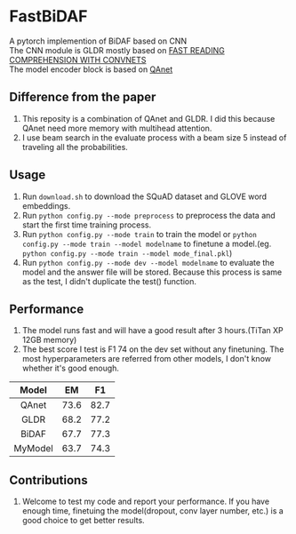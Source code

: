 # FastBiDAF
A pytorch implemention of BiDAF based on CNN<br>
The CNN module is GLDR mostly based on [FAST READING COMPREHENSION WITH CONVNETS](https://arxiv.org/pdf/1711.04352v1.pdf)<br>
The model encoder block is based on [QAnet](https://arxiv.org/pdf/1804.09541.pdf)<br>

## Difference from the paper
1. This reposity is a combination of QAnet and GLDR. I did this because QAnet need more memory with multihead attention.<br>
2. I use beam search in the evaluate process with a beam size 5 instead of traveling all the probabilities.<br>

## Usage
1. Run ```download.sh``` to download the SQuAD dataset and GLOVE word embeddings.<br>
2. Run ```python config.py --mode preprocess``` to preprocess the data and start the first time training process.<br>
3. Run ```python config.py --mode train``` to train the model or ```python config.py --mode train --model modelname``` to finetune a model.(eg. ```python config.py --mode train --model mode_final.pkl```)<br>
4. Run ```python config.py --mode dev --model modelname``` to evaluate the model and the answer file will be stored. Because this process is same as the test, I didn't duplicate the test() function.<br>


## Performance
1. The model runs fast and will have a good result after 3 hours.(TiTan XP 12GB memory)<br>
2. The best score I test is F1 74 on the dev set without any finetuning. The most hyperparameters are referred from other models, I don't know whether it's good enough.<br>
<table>
<thead>
<tr>
<th>Model</th>
<th>EM</th>
<th>F1</th>
</tr>
</thead>
<tbody>
<tr>
<td align="center">QAnet</td>
<td>73.6</td>
<td>82.7</td>
</tr>
<tr>
<td align="center">GLDR</td>
<td>68.2</td>
<td>77.2</td>
</tr>
<tr>
<td align="center">BiDAF</td>
<td>67.7</td>
<td>77.3</td>
</tr>
<tr>
<td align="center">MyModel</td>
<td>63.7</td>
<td>74.3</td>
</tr>
</tbody>
</table>

## Contributions
1. Welcome to test my code and report your performance. If you have enough time, finetuing the model(dropout, conv layer number, etc.) is a good choice to get better results.<br>

